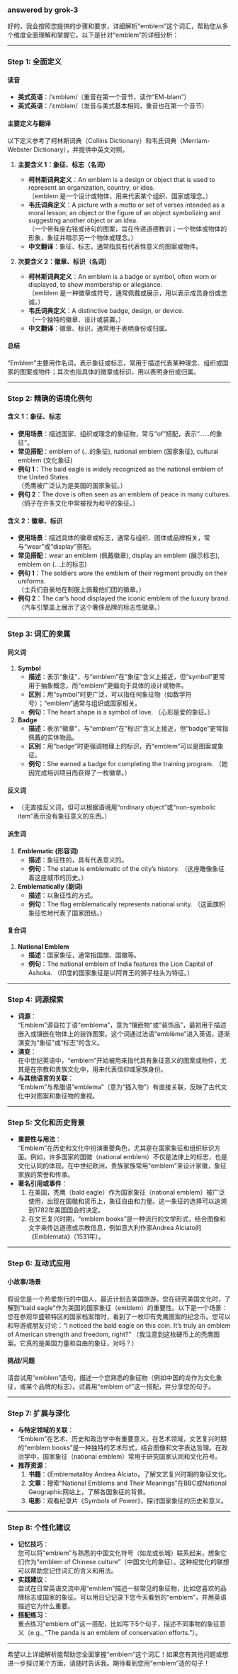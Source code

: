 ### answered by grok-3
好的，我会按照您提供的步骤和要求，详细解析“emblem”这个词汇，帮助您从多个维度全面理解和掌握它。以下是针对“emblem”的详细分析：

---

### **Step 1: 全面定义**

#### **读音**
- **美式英语**：/ˈɛmbləm/（重音在第一个音节，读作“EM-bləm”）
- **英式英语**：/ˈɛmbləm/（发音与美式基本相同，重音也在第一个音节）

#### **主要定义与翻译**
以下定义参考了柯林斯词典（Collins Dictionary）和韦氏词典（Merriam-Webster Dictionary），并提供中英文对照。

1. **主要含义 1：象征、标志（名词）**
   - **柯林斯词典定义**：An emblem is a design or object that is used to represent an organization, country, or idea.  
     （emblem 是一个设计或物体，用来代表某个组织、国家或理念。）
   - **韦氏词典定义**：A picture with a motto or set of verses intended as a moral lesson; an object or the figure of an object symbolizing and suggesting another object or an idea.  
     （一个带有座右铭或诗句的图案，旨在传递道德教训；一个物体或物体的形象，象征并暗示另一个物体或理念。）
   - **中文翻译**：象征、标志，通常指具有代表性意义的图案或物件。

2. **次要含义 2：徽章、标识（名词）**
   - **柯林斯词典定义**：An emblem is a badge or symbol, often worn or displayed, to show membership or allegiance.  
     （emblem 是一种徽章或符号，通常佩戴或展示，用以表示成员身份或忠诚。）
   - **韦氏词典定义**：A distinctive badge, design, or device.  
     （一个独特的徽章、设计或装置。）
   - **中文翻译**：徽章、标识，通常用于表明身份或归属。

#### **总结**
“Emblem”主要用作名词，表示象征或标志，常用于描述代表某种理念、组织或国家的图案或物件；其次也指具体的徽章或标识，用以表明身份或归属。

---

### **Step 2: 精确的语境化例句**

#### **含义 1：象征、标志**
- **使用场景**：描述国家、组织或理念的象征物，常与“of”搭配，表示“……的象征”。
- **常见搭配**：emblem of (…的象征), national emblem (国家象征), cultural emblem (文化象征)
- **例句 1**：The bald eagle is widely recognized as the national emblem of the United States.  
  （秃鹰被广泛认为是美国的国家象征。）
- **例句 2**：The dove is often seen as an emblem of peace in many cultures.  
  （鸽子在许多文化中常被视为和平的象征。）

#### **含义 2：徽章、标识**
- **使用场景**：描述具体的徽章或标志，通常与组织、团体或品牌相关，常与“wear”或“display”搭配。
- **常见搭配**：wear an emblem (佩戴徽章), display an emblem (展示标志), emblem on (…上的标志)
- **例句 1**：The soldiers wore the emblem of their regiment proudly on their uniforms.  
  （士兵们自豪地在制服上佩戴他们团的徽章。）
- **例句 2**：The car’s hood displayed the iconic emblem of the luxury brand.  
  （汽车引擎盖上展示了这个奢侈品牌的标志性徽章。）

---

### **Step 3: 词汇的亲属**

#### **同义词**
1. **Symbol**  
   - **描述**：表示“象征”，与“emblem”在“象征”含义上接近，但“symbol”更常用于抽象概念，而“emblem”更偏向于具体的设计或物件。
   - **区别**：用“symbol”时更广泛，可以指任何象征物（如数学符号）；“emblem”通常与组织或国家相关。
   - **例句**：The heart shape is a symbol of love. （心形是爱的象征。）
2. **Badge**  
   - **描述**：表示“徽章”，与“emblem”在“标识”含义上接近，但“badge”更常指佩戴的实体物品。
   - **区别**：用“badge”时更强调物理上的标识，而“emblem”可以是图案或象征。
   - **例句**：She earned a badge for completing the training program. （她因完成培训项目而获得了一枚徽章。）

#### **反义词**
- （无直接反义词，但可以根据语境用“ordinary object”或“non-symbolic item”表示没有象征意义的东西。）

#### **派生词**
1. **Emblematic (形容词)**  
   - **描述**：象征性的，具有代表意义的。
   - **例句**：The statue is emblematic of the city’s history. （这座雕像象征着这座城市的历史。）
2. **Emblematically (副词)**  
   - **描述**：以象征性的方式。
   - **例句**：The flag emblematically represents national unity. （这面旗帜象征性地代表了国家团结。）

#### **复合词**
1. **National Emblem**  
   - **描述**：国家象征，通常指国旗、国徽等。
   - **例句**：The national emblem of India features the Lion Capital of Ashoka. （印度的国家象征是以阿育王的狮子柱头为特征。）

---

### **Step 4: 词源探索**

- **词源**：  
  “Emblem”源自拉丁语“emblema”，意为“镶嵌物”或“装饰品”，最初用于描述嵌入或镶嵌在物体上的装饰图案。这个词通过法语“emblème”进入英语，逐渐演变为“象征”或“标志”的含义。
- **演变**：  
  在中世纪英语中，“emblem”开始被用来指代具有象征意义的图案或物件，尤其是在宗教和贵族文化中，用来代表信仰或家族身份。
- **与其他语言的关联**：  
  “Emblem”与希腊语“emblema”（意为“插入物”）有直接关联，反映了古代文化中对图案和象征物的重视。

---

### **Step 5: 文化和历史背景**

- **重要性与用法**：  
  “Emblem”在历史和文化中扮演重要角色，尤其是在国家象征和组织标识方面。例如，许多国家的国徽（national emblem）不仅是法律上的标志，也是文化认同的体现。在中世纪欧洲，贵族家族常用“emblem”来设计家徽，象征家族的荣誉和传承。
- **著名引用或事件**：  
  1. 在美国，秃鹰（bald eagle）作为国家象征（national emblem）被广泛使用，出现在国徽和货币上，象征自由和力量。这一象征的选择可以追溯到1782年美国国会的决定。
  2. 在文艺复兴时期，“emblem books”是一种流行的文学形式，结合图像和文字来传达道德或宗教信息，例如意大利作家Andrea Alciato的《Emblemata》（1531年）。

---

### **Step 6: 互动式应用**

#### **小故事/场景**  
假设您是一个热爱旅行的中国人，最近计划去美国旅游。您在研究美国文化时，了解到“bald eagle”作为美国的国家象征（emblem）的重要性。以下是一个场景：  
您在参观华盛顿特区的国家档案馆时，看到了一枚印有秃鹰图案的纪念币。您可以和导游或朋友讨论：“I noticed the bald eagle on this coin. It’s truly an emblem of American strength and freedom, right?” （我注意到这枚硬币上的秃鹰图案。它真的是美国力量和自由的象征，对吗？）

#### **挑战/问题**  
请尝试用“emblem”造句，描述一个您熟悉的象征物（例如中国的龙作为文化象征，或某个品牌的标志）。试着用“emblem of”这一搭配，并分享您的句子。

---

### **Step 7: 扩展与深化**

- **与特定领域的关联**：  
  “Emblem”在艺术、历史和政治学中有重要意义。在艺术领域，文艺复兴时期的“emblem books”是一种独特的艺术形式，结合图像和文字表达哲理。在政治学中，国家象征（national emblem）常用于研究国家认同和文化符号。
- **推荐资源**：  
  1. **书籍**：《Emblemata》by Andrea Alciato，了解文艺复兴时期的象征文化。
  2. **文章**：搜索“National Emblems and Their Meanings”在BBC或National Geographic网站上，了解各国象征的背景。
  3. **电影**：观看纪录片《Symbols of Power》，探讨国家象征的历史和意义。

---

### **Step 8: 个性化建议**

- **记忆技巧**：  
  您可以将“emblem”与熟悉的中国文化符号（如龙或长城）联系起来，想象它们作为“emblem of Chinese culture”（中国文化的象征）。这种视觉化的联想可以帮助您记住词汇的含义和用法。
- **实践建议**：  
  尝试在日常英语交流中用“emblem”描述一些常见的象征物，比如您喜欢的品牌标志或国家的象征。可以用日记记录下您今天看到的“emblem”，并用英语描述它为什么重要。
- **搭配练习**：  
  重点练习“emblem of”这一搭配，比如写下5个句子，描述不同事物的象征意义（e.g., “The panda is an emblem of conservation efforts.”）。

---

希望以上详细解析能帮助您全面掌握“emblem”这个词汇！如果您有其他问题或想进一步探讨某个方面，请随时告诉我。期待看到您用“emblem”造的句子！